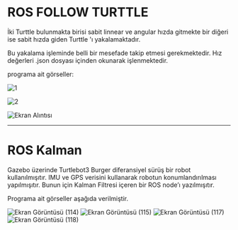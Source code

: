 # ROS FOLLOW TURTTLE 


İki Turttle bulunmakta birisi sabit linnear ve angular hızda gitmekte bir diğeri ise sabit hızda giden Turttle 'ı yakalamaktadır.

Bu yakalama işleminde belli bir mesefade takip etmesi gerekmektedir. Hız değerleri .json dosyası içinden okunarak işlenmektedir.

programa ait görseller:

![1](https://user-images.githubusercontent.com/49341225/138941539-0580d37e-24dd-4790-82d1-52e3333844a3.PNG)

![2](https://user-images.githubusercontent.com/49341225/138941578-1490ba04-bc75-4b9d-b076-d9aba2e6ebe3.PNG)

![Ekran Alıntısı](https://user-images.githubusercontent.com/49341225/138941659-cf0230a2-9569-46f6-8192-f45531f501e1.PNG)


----------------------------------------
# ROS Kalman

Gazebo üzerinde Turtlebot3 Burger diferansiyel sürüş bir robot kullanılmışıtır.
IMU ve GPS verisini kullanarak robotun konumlandırılması yapılmışıtır. Bunun için Kalman Filtresi 
içeren bir ROS node’ı yazılmışıtır.

Programa ait görseller aşağıda verilmiştir.

![Ekran Görüntüsü (114)](https://user-images.githubusercontent.com/49341225/138944165-3f4a0c17-94fc-4d13-93bc-8aca165e3297.png)
![Ekran Görüntüsü (115)](https://user-images.githubusercontent.com/49341225/138944171-1ffb4106-2967-45a9-83df-e96b3ad6fa2f.png)
![Ekran Görüntüsü (117)](https://user-images.githubusercontent.com/49341225/138944183-75e2e69b-609e-41ed-bfee-d2060d93522a.png)
![Ekran Görüntüsü (118)](https://user-images.githubusercontent.com/49341225/138944188-895dacbb-a279-4764-ba92-e814f51b6ea4.png)

